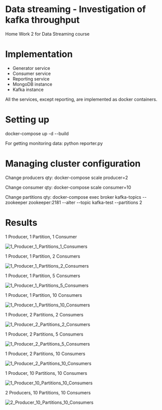 # Data streaming - Investigation of kafka throughput
 Home Work 2 for Data Streaming course
 
# Implementation
 - Generator service 
 - Consumer service 
 - Reporting service 
 - MongoDB instance
 - Kafka instance

All the services, except reporting, are implemented as docker containers.

# Setting up
docker-compose up -d --build

For getting monitoring data: python reporter.py

# Managing cluster configuration
Change producers qty: docker-compose scale producer=2

Change consumer qty: docker-compose scale consumer=10

Change partitions qty: docker-compose exec broker kafka-topics --zookeeper zookeeper:2181 --alter --topic kafka-test --partitions 2

# Results
1 Producer, 1 Partition, 1 Consumer

![1_Producer_1_Partitions_1_Consumers](https://user-images.githubusercontent.com/24934034/117033007-aab1f680-ad0a-11eb-8fec-e9c59d5cea0f.png)

1 Producer, 1 Partition, 2 Consumers

![1_Producer_1_Partitions_2_Consumers](https://user-images.githubusercontent.com/24934034/117033009-aab1f680-ad0a-11eb-84c7-3994fd5a4824.png)

1 Producer, 1 Partition, 5 Consumers

![1_Producer_1_Partitions_5_Consumers](https://user-images.githubusercontent.com/24934034/117033013-ab4a8d00-ad0a-11eb-9e80-d3061ad2841d.png)

1 Producer, 1 Partition, 10 Consumers

![1_Producer_1_Partitions_10_Consumers](https://user-images.githubusercontent.com/24934034/117033014-ab4a8d00-ad0a-11eb-8e59-c8e909c56590.png)

1 Producer, 2 Partitions, 2 Consumers

![1_Producer_2_Partitions_2_Consumers](https://user-images.githubusercontent.com/24934034/117033015-abe32380-ad0a-11eb-9ee4-06c35be6ffb6.png)

1 Producer, 2 Partitions, 5 Consumers

![1_Producer_2_Partitions_5_Consumers](https://user-images.githubusercontent.com/24934034/117033016-abe32380-ad0a-11eb-9f94-9819756863b7.png)

1 Producer, 2 Partitions, 10 Consumers

![1_Producer_2_Partitions_10_Consumers](https://user-images.githubusercontent.com/24934034/117033018-abe32380-ad0a-11eb-987b-8274a0886549.png)

1 Producer, 10 Partitions, 10 Consumers

![1_Producer_10_Partitions_10_Consumers](https://user-images.githubusercontent.com/24934034/117033019-ac7bba00-ad0a-11eb-81fe-5cb6a9b4b715.png)

2 Producers, 10 Partitions, 10 Consumers

![2_Producer_10_Partitions_10_Consumers](https://user-images.githubusercontent.com/24934034/117033022-ac7bba00-ad0a-11eb-977c-07290dffbc09.png)
